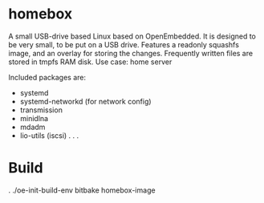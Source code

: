 homebox
=======

A small USB-drive based Linux based on OpenEmbedded.
It is designed to be very small, to be put on a USB drive.
Features a readonly squashfs image, and an overlay for 
storing the changes. Frequently written files are stored
in tmpfs RAM disk.
Use case: home server

Included packages are:
- systemd
- systemd-networkd (for network config)
- transmission
- minidlna
- mdadm
- lio-utils (iscsi)
.
.
.


Build
=====

. ./oe-init-build-env
bitbake homebox-image
